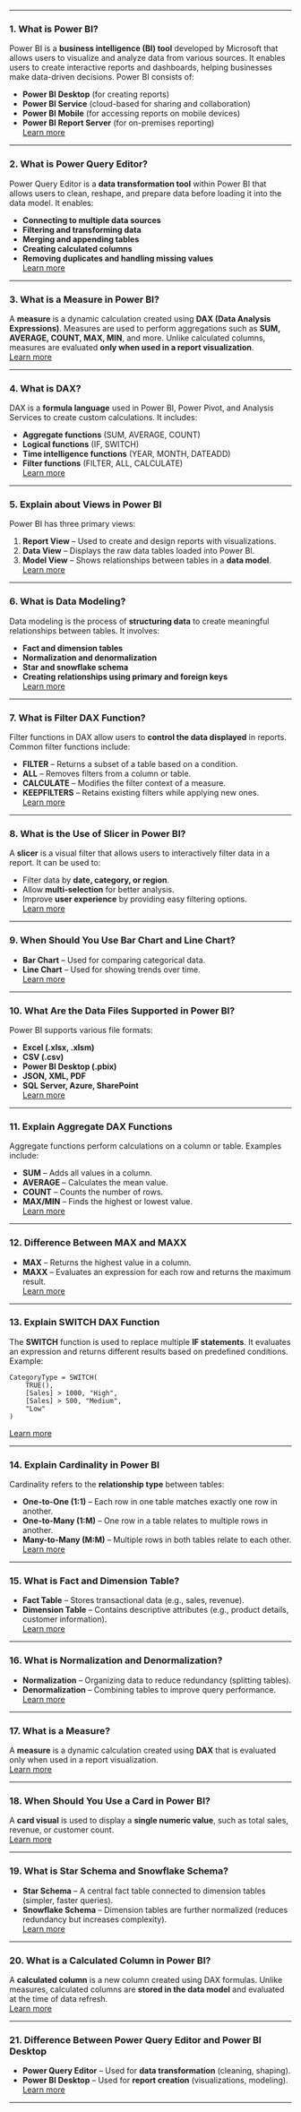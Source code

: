 
---

### **1. What is Power BI?**  
Power BI is a **business intelligence (BI) tool** developed by Microsoft that allows users to visualize and analyze data from various sources. It enables users to create interactive reports and dashboards, helping businesses make data-driven decisions. Power BI consists of:
- **Power BI Desktop** (for creating reports)
- **Power BI Service** (cloud-based for sharing and collaboration)
- **Power BI Mobile** (for accessing reports on mobile devices)
- **Power BI Report Server** (for on-premises reporting)  
[Learn more](https://learn.microsoft.com/en-us/power-bi/fundamentals/power-bi-overview)

---

### **2. What is Power Query Editor?**  
Power Query Editor is a **data transformation tool** within Power BI that allows users to clean, reshape, and prepare data before loading it into the data model. It enables:
- **Connecting to multiple data sources**
- **Filtering and transforming data**
- **Merging and appending tables**
- **Creating calculated columns**
- **Removing duplicates and handling missing values**  
[Learn more](https://learn.microsoft.com/en-us/power-query/power-query-ui)

---

### **3. What is a Measure in Power BI?**  
A **measure** is a dynamic calculation created using **DAX (Data Analysis Expressions)**. Measures are used to perform aggregations such as **SUM, AVERAGE, COUNT, MAX, MIN**, and more. Unlike calculated columns, measures are evaluated **only when used in a report visualization**.  
[Learn more](https://learn.microsoft.com/en-us/power-bi/transform-model/desktop-measures)

---

### **4. What is DAX?**  
DAX is a **formula language** used in Power BI, Power Pivot, and Analysis Services to create custom calculations. It includes:
- **Aggregate functions** (SUM, AVERAGE, COUNT)
- **Logical functions** (IF, SWITCH)
- **Time intelligence functions** (YEAR, MONTH, DATEADD)
- **Filter functions** (FILTER, ALL, CALCULATE)  
[Learn more](https://learn.microsoft.com/en-us/dax/)

---

### **5. Explain about Views in Power BI**  
Power BI has three primary views:
1. **Report View** – Used to create and design reports with visualizations.
2. **Data View** – Displays the raw data tables loaded into Power BI.
3. **Model View** – Shows relationships between tables in a **data model**.  
[Learn more](https://learn.microsoft.com/en-us/power-bi/connect-data/desktop-data-view)

---

### **6. What is Data Modeling?**  
Data modeling is the process of **structuring data** to create meaningful relationships between tables. It involves:
- **Fact and dimension tables**
- **Normalization and denormalization**
- **Star and snowflake schema**
- **Creating relationships using primary and foreign keys**  
[Learn more](https://www.geeksforgeeks.org/data-modelling-in-powerbi/)

---

### **7. What is Filter DAX Function?**  
Filter functions in DAX allow users to **control the data displayed** in reports. Common filter functions include:
- **FILTER** – Returns a subset of a table based on a condition.
- **ALL** – Removes filters from a column or table.
- **CALCULATE** – Modifies the filter context of a measure.
- **KEEPFILTERS** – Retains existing filters while applying new ones.  
[Learn more](https://learn.microsoft.com/en-us/dax/filter-function-dax)

---

### **8. What is the Use of Slicer in Power BI?**  
A **slicer** is a visual filter that allows users to interactively filter data in a report. It can be used to:
- Filter data by **date, category, or region**.
- Allow **multi-selection** for better analysis.
- Improve **user experience** by providing easy filtering options.  
[Learn more](https://learn.microsoft.com/en-us/power-bi/visuals/power-bi-visualization-slicers)

---

### **9. When Should You Use Bar Chart and Line Chart?**  
- **Bar Chart** – Used for comparing categorical data.
- **Line Chart** – Used for showing trends over time.  
[Learn more](https://learn.microsoft.com/en-us/power-bi/visuals/power-bi-line-chart)

---

### **10. What Are the Data Files Supported in Power BI?**  
Power BI supports various file formats:
- **Excel (.xlsx, .xlsm)**
- **CSV (.csv)**
- **Power BI Desktop (.pbix)**
- **JSON, XML, PDF**
- **SQL Server, Azure, SharePoint**  
[Learn more](https://learn.microsoft.com/en-us/power-bi/connect-data/service-get-data-from-files)

---

### **11. Explain Aggregate DAX Functions**  
Aggregate functions perform calculations on a column or table. Examples include:
- **SUM** – Adds all values in a column.
- **AVERAGE** – Calculates the mean value.
- **COUNT** – Counts the number of rows.
- **MAX/MIN** – Finds the highest or lowest value.  
[Learn more](https://learn.microsoft.com/en-us/dax/aggregation-functions-dax)

---

### **12. Difference Between MAX and MAXX**  
- **MAX** – Returns the highest value in a column.
- **MAXX** – Evaluates an expression for each row and returns the maximum result.  
[Learn more](https://community.fabric.microsoft.com/t5/Desktop/MAX-vs-MAXA-vs-MAXX-in-DAX/td-p/1872627)

---

### **13. Explain SWITCH DAX Function**  
The **SWITCH** function is used to replace multiple **IF statements**. It evaluates an expression and returns different results based on predefined conditions.  
Example:
```DAX
CategoryType = SWITCH(
    TRUE(),
    [Sales] > 1000, "High",
    [Sales] > 500, "Medium",
    "Low"
)
```  
[Learn more](https://learn.microsoft.com/en-us/dax/switch-function-dax)

---

### **14. Explain Cardinality in Power BI**  
Cardinality refers to the **relationship type** between tables:
- **One-to-One (1:1)** – Each row in one table matches exactly one row in another.
- **One-to-Many (1:M)** – One row in a table relates to multiple rows in another.
- **Many-to-Many (M:M)** – Multiple rows in both tables relate to each other.  
[Learn more](https://learn.microsoft.com/en-us/power-bi/transform-model/desktop-create-and-manage-relationships)

---

### **15. What is Fact and Dimension Table?**  
- **Fact Table** – Stores transactional data (e.g., sales, revenue).
- **Dimension Table** – Contains descriptive attributes (e.g., product details, customer information).  
[Learn more](https://kumopartners.com/fact-vs-dimension-tables-in-power-bi/)

---

### **16. What is Normalization and Denormalization?**  
- **Normalization** – Organizing data to reduce redundancy (splitting tables).
- **Denormalization** – Combining tables to improve query performance.  
[Learn more](https://learn.microsoft.com/en-us/power-bi/guidance/star-schema)

---

### **17. What is a Measure?**  
A **measure** is a dynamic calculation created using **DAX** that is evaluated only when used in a report visualization.  
[Learn more](https://learn.microsoft.com/en-us/power-bi/transform-model/desktop-measures)

---

### **18. When Should You Use a Card in Power BI?**  
A **card visual** is used to display a **single numeric value**, such as total sales, revenue, or customer count.  
[Learn more](https://www.spguides.com/power-bi-add-calculated-column/)

---

### **19. What is Star Schema and Snowflake Schema?**  
- **Star Schema** – A central fact table connected to dimension tables (simpler, faster queries).
- **Snowflake Schema** – Dimension tables are further normalized (reduces redundancy but increases complexity).  
[Learn more](https://www.geeksforgeeks.org/difference-between-star-schema-and-snowflake-schema/)

---

### **20. What is a Calculated Column in Power BI?**  
A **calculated column** is a new column created using DAX formulas. Unlike measures, calculated columns are **stored in the data model** and evaluated at the time of data refresh.  
[Learn more](https://learn.microsoft.com/en-us/power-bi/transform-model/desktop-tutorial-create-calculated-columns)

---

### **21. Difference Between Power Query Editor and Power BI Desktop**  
- **Power Query Editor** – Used for **data transformation** (cleaning, shaping).
- **Power BI Desktop** – Used for **report creation** (visualizations, modeling).  
[Learn more](https://learn.microsoft.com/en-us/power-bi/transform-model/desktop-query-overview)

---
